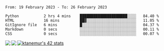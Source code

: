 <!--START_SECTION:waka-->

```text
From: 19 February 2023 - To: 26 February 2023

Python           2 hrs 4 mins    █████████████████████░░░░   84.40 %
HTML             16 mins         ██▓░░░░░░░░░░░░░░░░░░░░░░   11.05 %
GitIgnore file   6 mins          █░░░░░░░░░░░░░░░░░░░░░░░░   04.37 %
Markdown         0 secs          ░░░░░░░░░░░░░░░░░░░░░░░░░   00.11 %
CSS              0 secs          ░░░░░░░░░░░░░░░░░░░░░░░░░   00.07 %
```

<!--END_SECTION:waka-->
<a href="https://github.com/anuraghazra/github-readme-stats">
  <img align="left" src="https://github-readme-stats.vercel.app/api?username=Tanesan&count_private=true&show_icons=true" />
<img align="left" src="https://github-readme-stats.vercel.app/api/top-langs/?username=Tanesan" />
</a>

[![ktanemur's 42 stats](https://badge42.vercel.app/api/v2/cl1wslf6s002109l771rng2w8/stats?cursusId=21&coalitionId=62)](https://github.com/JaeSeoKim/badge42)
